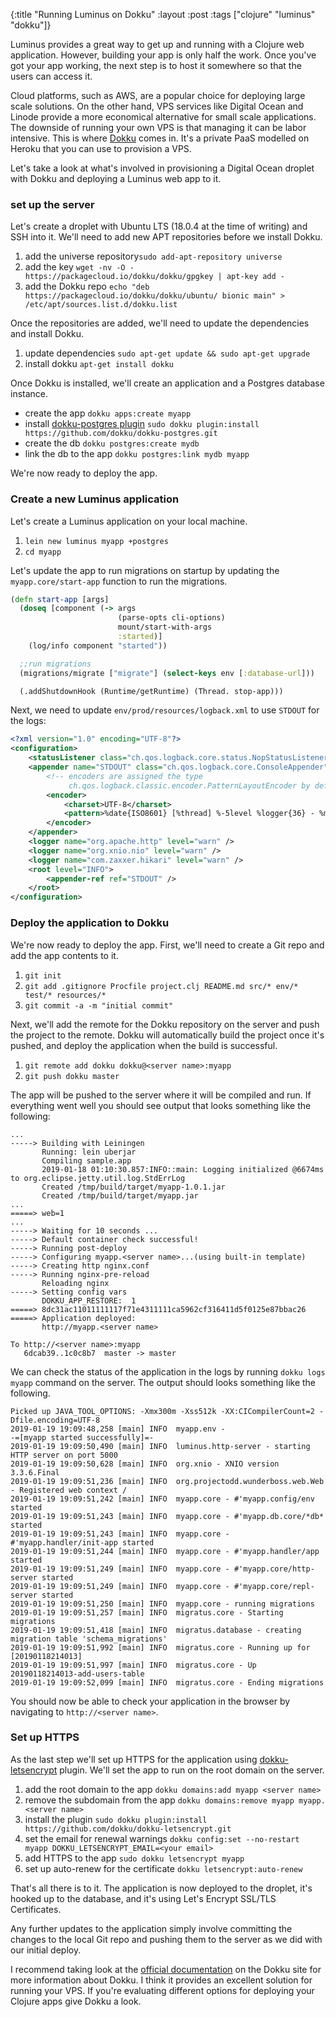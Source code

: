 {:title "Running Luminus on Dokku"
 :layout :post
 :tags ["clojure" "luminus" "dokku"]}

Luminus provides a great way to get up and running with a Clojure web application. However, building your app is only half the work. Once you've got your app working, the next step is to host it somewhere so that the users can access it.

Cloud platforms, such as AWS, are a popular choice for deploying large scale solutions. On the other hand, VPS services like Digital Ocean and Linode provide a more economical alternative for small scale applications. The downside of running your own VPS is that managing it can be labor intensive. This is where [Dokku](http://dokku.viewdocs.io/dokku/) comes in. It's a private PaaS modelled on Heroku that you can use to provision a VPS.

Let's take a look at what's involved in provisioning a Digital Ocean droplet with Dokku and deploying a Luminus web app to it.

### set up the server

Let's create a droplet with Ubuntu LTS (18.0.4 at the time of writing) and SSH into it. We'll need to add new APT repositories before we install Dokku.
 
1. add the universe repository`sudo add-apt-repository universe`
2. add the key `wget -nv -O - https://packagecloud.io/dokku/dokku/gpgkey | apt-key add -`
3. add the Dokku repo `echo "deb https://packagecloud.io/dokku/dokku/ubuntu/ bionic main" > /etc/apt/sources.list.d/dokku.list`

Once the repositories are added, we'll need to update the dependencies and install Dokku.

1. update dependencies `sudo apt-get update && sudo apt-get upgrade`
2. install dokku `apt-get install dokku`

Once Dokku is installed, we'll create an application and a Postgres database instance.

* create the app `dokku apps:create myapp`
* install [dokku-postgres plugin](https://github.com/dokku/dokku-postgres) `sudo dokku plugin:install https://github.com/dokku/dokku-postgres.git`
* create the db `dokku postgres:create mydb`
* link the db to the app `dokku postgres:link mydb myapp`

We're now ready to deploy the app.

### Create a new Luminus application

Let's create a Luminus application on your local machine.

1. `lein new luminus myapp +postgres`
2. `cd myapp`

Let's update the app to run migrations on startup by updating the `myapp.core/start-app` function to run the migrations.

```clojure
(defn start-app [args]
  (doseq [component (-> args
                        (parse-opts cli-options)
                        mount/start-with-args
                        :started)]
    (log/info component "started"))

  ;;run migrations  
  (migrations/migrate ["migrate"] (select-keys env [:database-url]))

  (.addShutdownHook (Runtime/getRuntime) (Thread. stop-app)))
```

Next, we need to update `env/prod/resources/logback.xml` to use `STDOUT` for the logs:

```xml
<?xml version="1.0" encoding="UTF-8"?>
<configuration>
    <statusListener class="ch.qos.logback.core.status.NopStatusListener" />
    <appender name="STDOUT" class="ch.qos.logback.core.ConsoleAppender">
        <!-- encoders are assigned the type
             ch.qos.logback.classic.encoder.PatternLayoutEncoder by default -->
        <encoder>
            <charset>UTF-8</charset>
            <pattern>%date{ISO8601} [%thread] %-5level %logger{36} - %msg %n</pattern>
        </encoder>
    </appender>
    <logger name="org.apache.http" level="warn" />
    <logger name="org.xnio.nio" level="warn" />
    <logger name="com.zaxxer.hikari" level="warn" />
    <root level="INFO">
        <appender-ref ref="STDOUT" />
    </root>
</configuration>
```

### Deploy the application to Dokku

We're now ready to deploy the app. First, we'll need to create a Git repo and add the app contents to it.

1. `git init`
2. `git add .gitignore Procfile project.clj README.md src/* env/* test/* resources/*`
3. `git commit -a -m "initial commit"`

Next, we'll add the remote for the Dokku repository on the server and push the project to the remote. Dokku will automatically build the project once it's pushed, and deploy the application when the build is successful.

1. `git remote add dokku dokku@<server name>:myapp`
2. `git push dokku master`

The app will be pushed to the server where it will be compiled and run. If everything went well you should see output that looks something like the following:

```
...
-----> Building with Leiningen
       Running: lein uberjar
       Compiling sample.app
       2019-01-18 01:10:30.857:INFO::main: Logging initialized @6674ms to org.eclipse.jetty.util.log.StdErrLog
       Created /tmp/build/target/myapp-1.0.1.jar
       Created /tmp/build/target/myapp.jar
...
=====> web=1
...
-----> Waiting for 10 seconds ...
-----> Default container check successful!
-----> Running post-deploy
-----> Configuring myapp.<server name>...(using built-in template)
-----> Creating http nginx.conf
-----> Running nginx-pre-reload
       Reloading nginx
-----> Setting config vars
       DOKKU_APP_RESTORE:  1
=====> 8dc31ac11011111117f71e4311111ca5962cf316411d5f0125e87bbac26
=====> Application deployed:
       http://myapp.<server name>

To http://<server name>:myapp
   6dcab39..1c0c8b7  master -> master
```

We can check the status of the application in the logs by running `dokku logs myapp` command on the server. The output should looks something like the following.

```Setting JAVA_TOOL_OPTIONS defaults based on dyno size. Custom settings will override them.
Picked up JAVA_TOOL_OPTIONS: -Xmx300m -Xss512k -XX:CICompilerCount=2 -Dfile.encoding=UTF-8
2019-01-19 19:09:48,258 [main] INFO  myapp.env -
-=[myapp started successfully]=-
2019-01-19 19:09:50,490 [main] INFO  luminus.http-server - starting HTTP server on port 5000
2019-01-19 19:09:50,628 [main] INFO  org.xnio - XNIO version 3.3.6.Final
2019-01-19 19:09:51,236 [main] INFO  org.projectodd.wunderboss.web.Web - Registered web context /
2019-01-19 19:09:51,242 [main] INFO  myapp.core - #'myapp.config/env started
2019-01-19 19:09:51,243 [main] INFO  myapp.core - #'myapp.db.core/*db* started
2019-01-19 19:09:51,243 [main] INFO  myapp.core - #'myapp.handler/init-app started
2019-01-19 19:09:51,244 [main] INFO  myapp.core - #'myapp.handler/app started
2019-01-19 19:09:51,249 [main] INFO  myapp.core - #'myapp.core/http-server started
2019-01-19 19:09:51,249 [main] INFO  myapp.core - #'myapp.core/repl-server started
2019-01-19 19:09:51,250 [main] INFO  myapp.core - running migrations
2019-01-19 19:09:51,257 [main] INFO  migratus.core - Starting migrations
2019-01-19 19:09:51,418 [main] INFO  migratus.database - creating migration table 'schema_migrations'
2019-01-19 19:09:51,992 [main] INFO  migratus.core - Running up for [20190118214013]
2019-01-19 19:09:51,997 [main] INFO  migratus.core - Up 20190118214013-add-users-table
2019-01-19 19:09:52,099 [main] INFO  migratus.core - Ending migrations
```

You should now be able to check your application in the browser by navigating to `http://<server name>`.

### Set up HTTPS

As the last step we'll set up HTTPS for the application using [dokku-letsencrypt](https://github.com/dokku/dokku-letsencrypt) plugin. We'll set the app to run on the root domain on the server.

1. add the root domain to the app `dokku domains:add myapp <server name>`
2. remove the subdomain from the app `dokku domains:remove myapp myapp.<server name>`
3. install the plugin `sudo dokku plugin:install https://github.com/dokku/dokku-letsencrypt.git`
4. set the email for renewal warnings `dokku config:set --no-restart myapp DOKKU_LETSENCRYPT_EMAIL=<your email>`
5. add HTTPS to the app `sudo dokku letsencrypt myapp`
6. set up auto-renew for the certificate `dokku letsencrypt:auto-renew`

That's all there is to it. The application is now deployed to the droplet, it's hooked up to the database, and it's using Let's Encrypt SSL/TLS Certificates.

Any further updates to the application simply involve committing the changes to the local Git repo and pushing them to the server as we did with our initial deploy.

I recommend taking look at the [official documentation](http://dokku.viewdocs.io/dokku/getting-started/installation/) on the Dokku site for more information about Dokku. I think it provides an excellent solution for running your VPS. If you're evaluating different options for deploying your Clojure apps give Dokku a look.